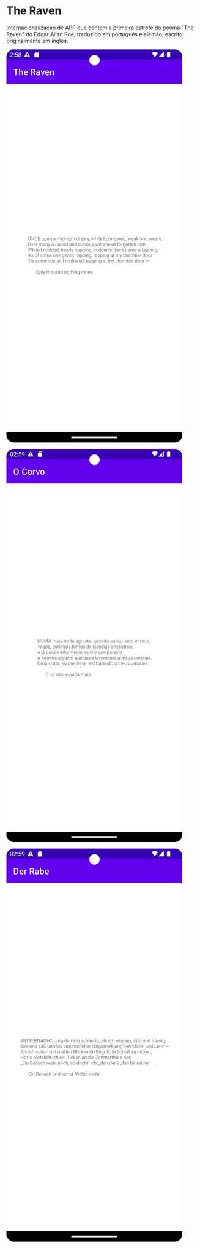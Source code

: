 # The Raven

Internacionalização de APP que contem a primeira estrofe do poema "The Raven" do Edgar Allan Poe, traduzido em português e alemão, escrito originalmente em inglês.

![scheenshot1](/screenshots/Screenshot_20230922_235833.png)

![scheenshot2](/screenshots/Screenshot_20230922_235958.png)

![scheenshot3](/screenshots/Screenshot_20230922_235934.png)
